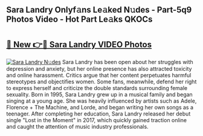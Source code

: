 ## Sara Landry Onlyf𝚊ns Le𝚊ked N𝚞des - Part-5q9 Photos Video - Hot Part Le𝚊ks QKOCs

# <h2><a href="http://ab27679.deff.icu/?id=Sara+Landry">🔗 New 👉🔴 Sara Landry VIDEO Photos</a></h2>

[![Sara Landry N𝚞des](https://i.imgur.com/rIISA9y.gif)](http://ab27679.deff.icu/?id=Sara+Landry)
Sara Landry has been open about her struggles with depression and anxiety, but her online presence has also attracted toxicity and online harassment. Critics argue that her content perpetuates harmful stereotypes and objectifies women. Some fans, meanwhile, defend her right to express herself and criticize the double standards surrounding female sexuality. Born in 1995, Sara Landry grew up in a musical family and began singing at a young age. She was heavily influenced by artists such as Adele, Florence + The Machine, and Lorde, and began writing her own songs as a teenager. After completing her education, Sara Landry released her debut single "Lost in the Moment" in 2017, which quickly gained traction online and caught the attention of music industry professionals.
